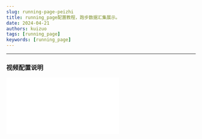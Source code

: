 ```yaml
---
slug: running-page-peizhi
title: running_page配置教程，跑步数据汇集展示。
date: 2024-04-21
authors: kuizuo
tags: [running_page]
keywords: [running_page]
---
```

---

<!-- truncate -->


### 视频配置说明

<iframe src="//player.bilibili.com/player.html?aid=1553219066&bvid=BV1Q1421R7BL&cid=1507395802&p=1" scrolling="no" border="0" frameborder="no" framespacing="0" allowfullscreen="true"> </iframe>



